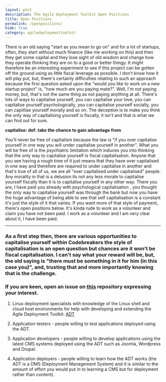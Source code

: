 ```yaml
---
layout: post
description: The Agile Deployment Toolkit Open Positions
title: Open Positions
permalink: /openpositions/
hide: true
category: agiledeploymenttoolkit
---
```


There is an old saying "start as you mean to go on" and for a lot of startups, often, they start without much finance (like me working on this) and then they get some capital and they lose sight of old wisdom and change how they operate thinking they are on to a good or better thingy. It might therefore be an interesting experiment to see if this project can be gotten off the ground using as little fiscal leverage as possible. I don't know how it will play put, but, there's certainly difficulties relating to such an approach because the first question asked upon the "would you like to work on a new startup project" is, "how much are you paying mate?". Well, I'm not paying money, but, that's not the same thing as not paying anything at all. There's lots of ways to capitalise yourself, you can capitalise your love, you can capitalise yourself psychologically, you can capitalise yourself socially, you can capitliae yourself morally and so on. The deception is to make you think the only way of capitalising yourself is fiscally, it isn't and that is what we can find out for sure.

**capitalise: def: take the chance to gain advantage from**

You'll never be free of capitalism because the law is "if you over capitalise yourself in one way you will under capitalise yourself in another". What you will be free of is the psychiatric limitation which induces you into thinking that the only way to capitalise yourself is fiscal capitalisation. Anyone that you see having a rough time of it just means that they have over capitalised in one way and therefore are required to under capitalise in another and that's true of all of us, we are all "over capitalised under capitalised" people. Any morality in that is a delusion its not any less morale to capitalise yourself fiscally than it is to capitalise yourself in any other way. There you are, I have paid you already with psychological capitalisation , you thought the only way to capitalise yourself was through the bank but now you have the huge advantage of being able to see that self capitalisation is a constant it's just the style of it that varies. If you want more of that style of payment, there's open positions below. It's kinda rude to work as a volunteer and claim you have not been paid. I work as a volunteer and I am very clear about it, I have been paid.

------------------------

### As a first step then, there are various opportunities to capitalise yourself within Codebreakers the style of capitalisation is an open question but chances are it won't be fiscal capitalisation. I can't say what your reward will be, but, the old saying is "there must be something in it for him (in this case you)", and, trusting that and more importantly knowing that is the challenge.   

### If you are keen, open an issue on [this](https://github.com/agile-deployer/codebreakers/issues) repository expressing your interest. 

1) Linux deployment specialists with knowledge of the Linux shell and cloud host environments for help with developing and extending the Agile Deployment Toolkit: [ADT](https://www.github.com/agile-deployer)  

2) Application testers - people willing to test applications deployed using the ADT.  

3) Application developers - people willing to develop applications using the latest CMS systems deployed using the ADT such as Joomla, Wordpress and Drupal.  

4) Application deployers - people willing to learn how the ADT works (the ADT is a DMS (Deployment Management System) and it is similar to the amount of effort you would put in to learning a CMS but for deployment rather than content). 

